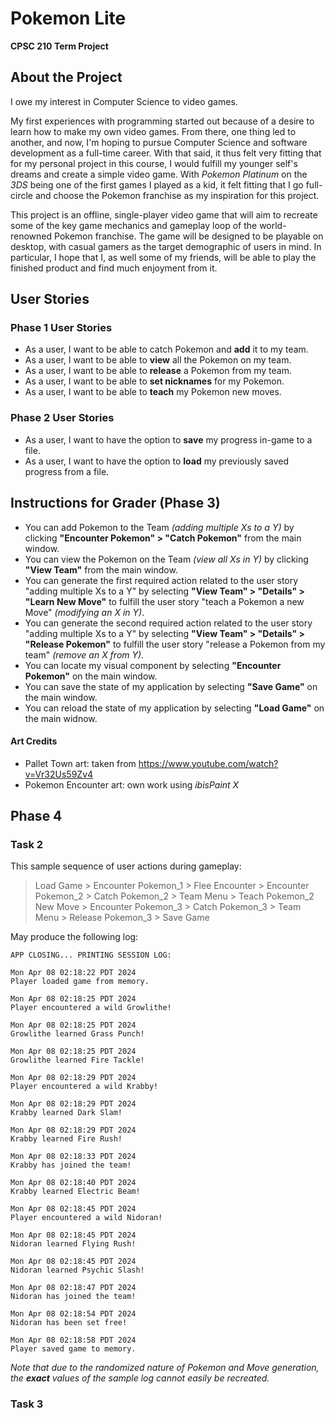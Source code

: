 # Pokemon Lite
**CPSC 210 Term Project**

## About the Project
I owe my interest in Computer Science to video games. 

My first experiences with programming started out because of a desire 
to learn how to make my own video games. From there, one thing led to another,
and now, I'm hoping to pursue Computer Science and software development as a full-time career. 
With that said, it thus felt very fitting that for my personal project in this course, 
I would fulfill my younger self's dreams and create a simple video game. 
With *Pokemon Platinum* on the *3DS* being one of the first games I played as a kid, it 
felt fitting that I go full-circle and choose the Pokemon franchise as my inspiration for this project.

This project is an offline, single-player video game that will aim to recreate some of the
key game mechanics and gameplay loop of the world-renowned Pokemon franchise. The game will be designed
to be playable on desktop, with casual gamers as the target demographic of users in mind. In particular, I hope that I, as well some of my friends, will be able to play
the finished product and find much enjoyment from it.

## User Stories
### Phase 1 User Stories
- As a user, I want to be able to catch Pokemon and **add** it to my team.
- As a user, I want to be able to **view** all the Pokemon on my team.
- As a user, I want to be able to **release** a Pokemon from my team.
- As a user, I want to be able to **set nicknames** for my Pokemon.
- As a user, I want to be able to **teach** my Pokemon new moves.
### Phase 2 User Stories
- As a user, I want to have the option to **save** my progress in-game to a file.
- As a user, I want to have the option to **load** my previously saved progress from a file.
## Instructions for Grader (Phase 3)
- You can add Pokemon to the Team *(adding multiple Xs to a Y)* by clicking 
**"Encounter Pokemon" > "Catch Pokemon"** from the main window.
- You can view the Pokemon on the Team *(view all Xs in Y)* by clicking **"View Team"** from the main window.
- You can generate the first required action related to the user story "adding multiple Xs to a Y" by selecting 
**"View Team" > "Details" > "Learn New Move"** to fulfill the user story "teach a Pokemon a new Move" 
*(modifying an X in Y)*.
- You can generate the second required action related to the user story "adding multiple Xs to a Y" by selecting
**"View Team" > "Details" > "Release Pokemon"** to fulfill the user story "release a Pokemon from my team"
*(remove an X from Y)*.
- You can locate my visual component by selecting **"Encounter Pokemon"** on the main window.
- You can save the state of my application by selecting **"Save Game"** on the main window.
- You can reload the state of my application by selecting **"Load Game"** on the main widnow.

#### Art Credits
- Pallet Town art: taken from https://www.youtube.com/watch?v=Vr32Us59Zv4
- Pokemon Encounter art: own work using *ibisPaint X*
## Phase 4
### Task 2
This sample sequence of user actions during gameplay: 
> Load Game > Encounter Pokemon_1 > Flee Encounter > Encounter Pokemon_2 > Catch Pokemon_2 > 
> Team Menu > Teach Pokemon_2 New Move > Encounter Pokemon_3 > Catch Pokemon_3 > Team Menu >
> Release Pokemon_3 > Save Game

May produce the following log:

```
APP CLOSING... PRINTING SESSION LOG:

Mon Apr 08 02:18:22 PDT 2024
Player loaded game from memory.

Mon Apr 08 02:18:25 PDT 2024
Player encountered a wild Growlithe!

Mon Apr 08 02:18:25 PDT 2024
Growlithe learned Grass Punch!

Mon Apr 08 02:18:25 PDT 2024
Growlithe learned Fire Tackle!

Mon Apr 08 02:18:29 PDT 2024
Player encountered a wild Krabby!

Mon Apr 08 02:18:29 PDT 2024
Krabby learned Dark Slam!

Mon Apr 08 02:18:29 PDT 2024
Krabby learned Fire Rush!

Mon Apr 08 02:18:33 PDT 2024
Krabby has joined the team!

Mon Apr 08 02:18:40 PDT 2024
Krabby learned Electric Beam!

Mon Apr 08 02:18:45 PDT 2024
Player encountered a wild Nidoran!

Mon Apr 08 02:18:45 PDT 2024
Nidoran learned Flying Rush!

Mon Apr 08 02:18:45 PDT 2024
Nidoran learned Psychic Slash!

Mon Apr 08 02:18:47 PDT 2024
Nidoran has joined the team!

Mon Apr 08 02:18:54 PDT 2024
Nidoran has been set free!

Mon Apr 08 02:18:58 PDT 2024
Player saved game to memory.
```
*Note that due to the randomized nature of Pokemon and Move generation,*
*the **exact** values of the sample log cannot easily be recreated.*
### Task 3